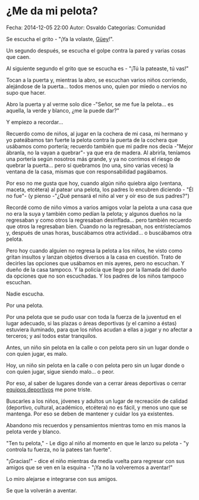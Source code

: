 ¿Me da mi pelota?
==================================

Fecha: 2014-12-05 22:00
Autor: Osvaldo
Categorías: Comunidad

Se escucha el grito - "¡Ya la volaste, [Güey](http://lema.rae.es/drae/?val=g%C3%BCey)!".

Un segundo después, se escucha el golpe contra la pared y varias cosas que caen. 

Al siguiente segundo el grito que se escucha es - "¡Tú la pateaste, tú vas!"

<!-- break -->

Tocan a la puerta y, mientras la abro, se escuchan varios niños corriendo, alejándose de la puerta... todos menos uno, quien por miedo o nervios no supo que hacer.

Abro la puerta y al verme solo dice -"Señor, se me fue la pelota... es aquella, la verde y blanco, ¿me la puede dar?"

Y empiezo a recordar...

Recuerdo como de niños, al jugar en la cochera de mi casa, mi hermano y yo pateábamos tan fuerte la pelota contra la puerta de la cochera que usábamos como portería; recuerdo también que mi padre nos decía -"Mejor ábranla, no la vayan a quebrar"- ya que era de madera. Al abrirla, teníamos una portería según nosotros más grande, y ya no corrimos el riesgo de quebrar la puerta... pero si quebramos (no una, sino varias veces) la ventana de la casa, mismas que con responsabilidad pagábamos.

Por eso no me gusta que hoy, cuando algún niño quiebra algo (ventana, maceta, etcétera) al patear una pelota, los padres lo encubren diciendo - "Él no fue"- (y pienso -"¿Qué pensará el niño al ver y oír eso de sus padres?")

Recordé como de niño vimos a varios amigos volar la pelota a una casa que no era la suya y también como pedían la pelota; y algunos dueños no la regresaban y como otros la regresaban desinflada... pero también recuerdo que otros la regresaban bien. Cuando no la regresaban, nos entristecíamos y, después de unas horas, buscábamos otra actividad... o buscábamos otra pelota.

Pero hoy cuando alguien no regresa la pelota a los niños, he visto como gritan insultos y lanzan objetos diversos a la casa en cuestión. Trato de decirles las opciones que usábamos en mis ayeres, pero no escuchan. Y dueño de la casa tampoco. Y la policía que llego por la llamada del dueño da opciones que no son escuchadas. Y los padres de los niños tampoco escuchan.

Nadie escucha.

Por una pelota.

Por una pelota que se pudo usar con toda la fuerza de la juventud en el lugar adecuado, si las plazas o áreas deportivas (y el camino a éstas) estuviera iluminado, para que los niños acudan a ellas a jugar y no afectar a terceros; y así todos estar tranquilos.

Antes, un niño sin pelota en la calle o con pelota pero sin un lugar donde o con quien jugar, es malo.

Hoy, un niño sin pelota en la calle o con pelota pero sin un lugar donde o con quien jugar, sigue siendo malo... o peor.

Por eso, al saber de lugares donde van a cerrar áreas deportivas o cerrar [equipos deportivos](http://www.elsiglodetorreon.com.mx/noticia/1057064.foro-del-lector.html) me pone triste.

Buscarles a los niños, jóvenes y adultos un lugar de recreación de calidad (deportivo, cultural, académico, etcétera) no es fácil, y menos uno que se mantenga. Por eso se deben de mantener y cuidar los ya existentes.

Abandono mis recuerdos y pensamientos mientras tomo en mis manos la pelota verde y blanco.

"Ten tu pelota," - Le digo al niño al momento en que le lanzo su pelota - "y controla tu fuerza, no la patees tan fuerte".

"¡Gracias!" - dice el niño mientras da media vuelta para regresar con sus amigos que se ven en la esquina - "¡Ya no la volveremos a aventar!"

Lo miro alejarse e integrarse con sus amigos.

Se que la volverán a aventar.

